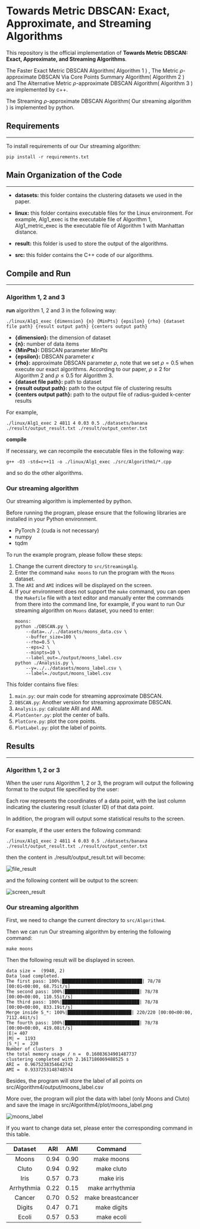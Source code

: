 # Towards Metric DBSCAN: Exact, Approximate, and Streaming Algorithms

This repository is the official implementation of **Towards Metric DBSCAN: Exact, Approximate, and
Streaming Algorithms**.

The Faster Exact Metric DBSCAN Algorithm( Algorithm 1 ) , The Metric $\rho$-approximate DBSCAN Via Core Points Summary Algorithm( Algorithm 2 ) and The Alternative Metric $\rho$-approximate DBSCAN Algorithm( Algorithm 3 ) are implemented by c++.

The Streaming $\rho$-approximate DBSCAN Algorithm( Our streaming algorithm ) is implemented by python.

## Requirements
***

To install requirements of our Our streaming algorithm:

```{Shell}
pip install -r requirements.txt
```
## Main Organization of the Code

***

* **datasets:** this folder contains the clustering datasets we used in the paper.

* **linux:** this folder contains executable files for the Linux environment. For example, Alg1_exec is the executable file of Algorithm 1, Alg1_metric_exec is the executable file of Algorithm 1 with Manhattan distance.

* **result:** this folder is used to store the output of the algorithms.
* **src:** this folder contains the C++ code of our algorithms.

## Compile and Run

***

### Algorithm 1, 2 and 3

**run** algorithm 1, 2 and 3 in the following way:

```{Shell}
./linux/Alg1_exec {dimension} {n} {MinPts} {epsilon} {rho} {dataset file path} {result output path} {centers output path}
```

* **{dimension}:** the dimension of dataset
* **{n}:** number of data items
* **{MinPts}:** DBSCAN parameter $MinPts$
* **{epsilon}:** DBSCAN parameter $\epsilon$
* **{rho}:** approximate DBSCAN parameter $\rho$, note that we set $\rho = 0.5$ when execute our exact algorithms. According to our paper, $\rho \le 2$ for Algorithm 2 and $\rho \le 0.5$ for Algorithm 3.
* **{dataset file path}:** path to dataset
* **{result output path}:** path to the output file of clustering results
* **{centers output path}:** path to the output file of radius-guided k-center results
  
For example,  

```{Shell}
./linux/Alg1_exec 2 4811 4 0.03 0.5 ./datasets/banana ./result/output_result.txt ./result/output_center.txt
```

**compile**

If necessary, we can recompile the executable files in the following way:

```{Shell}
g++ -O3 -std=c++11 -o ./linux/Alg1_exec ./src/Algorithm1/*.cpp
```

and so do the other algorithms.

### Our streaming algorithm

Our streaming algorithm is implemented by python.

Before running the program, please ensure that the following libraries are installed in your Python environment.

* PyTorch 2 (cuda is not necessary)
* numpy
* tqdm

To run the example program, please follow these steps:
1. Change the current directory to `src/StreamingAlg`.
2. Enter the command `make moons` to run the program with the `Moons` dataset.
3. The `ARI` and `AMI` indices will be displayed on the screen.
4. If your environment does not support the `make` command, you can open the `Makefile` file with a text editor and manually enter the commands from there into the command line, for example, if you want to run Our streaming algorithm on `Moons` dataset, you need to enter:
    ```{shell}
    moons:
	python ./DBSCAN.py \
		--data=../../datasets/moons_data.csv \
		--buffer_size=100 \
		--rho=0.5 \
		--eps=2 \
		--minpts=10 \
		--label_out=./output/moons_label.csv
	python ./Analysis.py \
		--y=../../datasets/moons_label.csv \
		--label=./output/moons_label.csv
    ```


This folder contains five files: 
1. `main.py`: our main code for streaming approximate DBSCAN.
1. `DBSCAN.py`: Another version for streaming approximate DBSCAN.
2. `Analysis.py`: calculate ARI and AMI.
3. `PlotCenter.py`: plot the center of balls.
4. `PlotCore.py`: plot the core points.
5. `PlotLabel.py`: plot the label of points.

## Results

***

### Algorithm 1, 2 or 3

When the user runs Algorithm 1, 2 or 3, the program will output the following format to the output file specified by the user: 

Each row represents the coordinates of a data point, with the last column indicating the clustering result (cluster ID) of that data point.

In addition, the program will output some statistical results to the screen.

For example, if the user enters the following command:

```{Shell}
./linux/Alg1_exec 2 4811 4 0.03 0.5 ./datasets/banana ./result/output_result.txt ./result/output_center.txt
```
then the content in  ./result/output_result.txt will become:

![file_result](./src/Algorithm1/plot/file%20result.png)

and the following content will be output to the screen:

![screen_result](./src/Algorithm1/plot/screen%20result.png)


### Our streaming algorithm

First, we need to change the current directory to `src/Algorithm4`.

Then we can run Our streaming algorithm by entering the following command:
```
make moons
```
Then the following result will be displayed in screen.

```
data size =  (9948, 2)
Data load completed.
The first pass: 100%|██████████████████████████████| 78/78 [00:01<00:00, 68.75it/s]
The second pass: 100%|████████████████████████████| 78/78 [00:00<00:00, 110.55it/s]
The third pass: 100%|█████████████████████████████| 78/78 [00:00<00:00, 833.19it/s]
Merge inside S_*: 100%|████████████████████████| 220/220 [00:00<00:00, 7112.44it/s]
The fourth pass: 100%|████████████████████████████| 78/78 [00:00<00:00, 419.08it/s]
|E|= 407
|M| =  1193
|S_*| =  220
Number of clusters  3
the total memory usage / n =  0.16083634901487737
clustering completed with 2.1617186069488525 s
ARI =  0.9675238354642742
AMI =  0.9337253148748574
```
Besides, the program will store the label of all points on src/Algorithm4/output/moons_label.csv

More over, the program will plot the data with label (only Moons and Cluto) and save the image in src/Algorithm4/plot/moons_label.png

![moons_label](./src/Algorithm4/plot/moons_label.png)

If you want to change data set, please enter the corresponding command in this table.

|   Dataset  |  ARI |  AMI |      Command      |
|:----------:|:----:|:----:|:-----------------:|
|    Moons   | 0.94 | 0.90 |     make moons    |
|    Cluto   | 0.94 | 0.92 |     make cluto    |
|    Iris    | 0.57 | 0.73 |     make iris     |
| Arrhythmia | 0.22 | 0.15 |  make arrhythmia  |
|   Cancer   | 0.70 | 0.52 | make breastcancer |
|   Digits   | 0.47 | 0.71 |    make digits    |
|    Ecoli   | 0.57 | 0.53 |     make ecoli    |